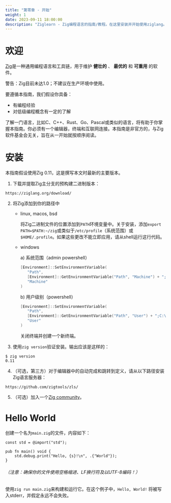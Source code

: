 ```yaml
---
title: "第零章 - 开始"
weight: 1
date: 2023-09-11 18:00:00
description: "Ziglearn - Zig编程语言的指南/教程。在这里安装并开始使用ziglang。"
---
```


# 欢迎

[Zig](https://ziglang.org)是一种通用编程语言和工具链，用于维护 __健壮的__ 、 __最优的__ 和 __可重用__ 的软件。

警告：Zig目前未达1.0；不建议在生产环境中使用。

要遵循本指南，我们假设你具备：
   * 有编程经验
   * 对低级编程概念有一定的了解

了解一门语言，比如C、C++、Rust、Go、Pascal或类似的语言，将有助于你掌握本指南。你必须有一个编辑器，终端和互联网连接。本指南是非官方的，与Zig软件基金会无关，旨在从一开始就按顺序阅读。
# 安装

本指南假设使用Zig 0.11，这是撰写本文时最新的主要版本。

1.  下载并提取Zig主分支的预构建二进制版本：
```
https://ziglang.org/download/
```

2. 将Zig添加到你的路径中
   - linux, macos, bsd

      将Zig二进制文件的位置添加到`PATH`环境变量中。关于安装，添加`export PATH=$PATH:~/zig`或类似于`/etc/profile`（系统范围）或`$HOME/.profile`。如果这些更改不能立即应用，请从shell运行这行代码。
   - windows

      a) 系统范围（admin powershell）

      ```powershell
      [Environment]::SetEnvironmentVariable(
         "Path",
         [Environment]::GetEnvironmentVariable("Path", "Machine") + ";C:\your-path\zig-windows-x86_64-your-version",
         "Machine"
      )
      ```

      b) 用户级别（powershell）

      ```powershell
      [Environment]::SetEnvironmentVariable(
         "Path",
         [Environment]::GetEnvironmentVariable("Path", "User") + ";C:\your-path\zig-windows-x86_64-your-version",
         "User"
      )
      ```

      关闭终端并创建一个新终端。

3. 使用`zig version`验证安装。输出应该是这样的：
```
$ zig version
0.11
```

4. （可选，第三方）对于编辑器中的自动完成和跳转到定义，请从以下路径安装Zig语言服务器：
```
https://github.com/zigtools/zls/
```
5. （可选）加入一个[Zig community](https://github.com/ziglang/zig/wiki/Community)。

# Hello World

创建一个名为`main.zig`的文件，内容如下：

```zig
const std = @import("std");

pub fn main() void {
    std.debug.print("Hello, {s}!\n", .{"World"});
}
```
###### （注意：确保你的文件使用空格缩进、LF换行符及以UTF-8编码！）

使用`zig run main.zig`来构建和运行它。在这个例子中，`Hello, World!` 将被写入stderr，并假定永远不会失败。
